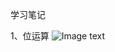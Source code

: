 学习笔记

1、位运算
![Image text](https://raw.githubusercontent.com/jizengguang/algorithm011-class01/master/Week_08/picture/BitOperation.png)